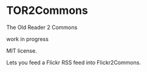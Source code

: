 # TOR2Commons
The Old Reader 2 Commons

work in progress

MIT license. 

Lets you feed a Flickr RSS feed into Flickr2Commons. 
